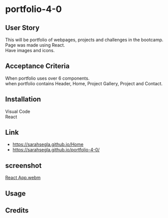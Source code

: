 # portfolio-4-0

## User Story
This will be portfolio of webpages, projects and challenges in the bootcamp.\
Page was made using React.\
Have images and icons.

## Acceptance Criteria
When portfolio uses over 6 components.\
when portfolio contains Header, Home, Project Gallery, Project and Contact.


## Installation

Visual Code\
React


## Link 

- https://sarahsegla.github.io/Home
- https://sarahsegla.github.io/portfolio-4-0/


## screenshot
[React App.webm](https://user-images.githubusercontent.com/117079336/225167240-b76bcfe5-fc3a-42c4-9211-54f87e766d93.webm)




## Usage


## Credits
